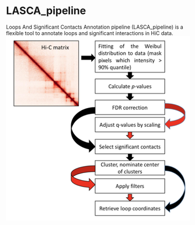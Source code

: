 # LASCA_pipeline
Loops And Significant Contacts Annotation pipeline (LASCA_pipeline) is a flexible tool to annotate loops and significant interactions in HiC data.
![Description](https://github.com/ArtemLuzhin/LASCA_pipeline/blob/main/im.png)

